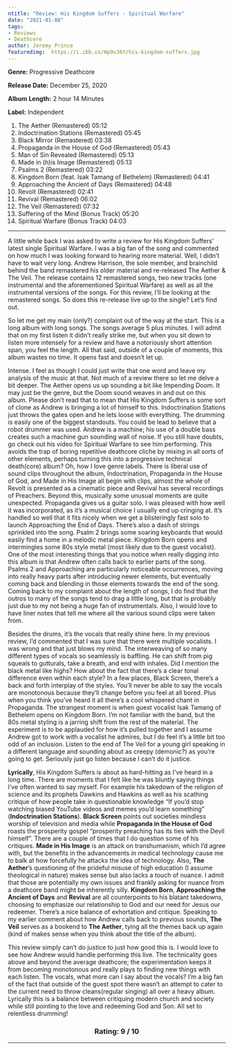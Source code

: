```yaml
---
ntitle: "Review: His Kingdom Suffers - Spiritual Warfare"
date: "2021-01-08"
tags:
- Reviews
- Deathcore
author: Jeremy Prince
featuredimg:  https://i.ibb.co/Hp9vJ6Y/his-kingdom-suffers.jpg
---
```


**Genre:** Progressive Deathcore

**Release Date:** December 25, 2020

**Album Length:** 2 hour 14 Minutes

**Label:** Independent

1. The Aether (Remastered) 05:12 
2. Indoctrination Stations (Remastered) 05:45 
3. Black Mirror (Remastered) 03:38 
4. Propaganda in the House of God (Remastered) 05:43 
5. Man of Sin Revealed (Remastered) 05:13 
6. Made in (h)is Image (Remastered) 05:13 
7. Psalms 2 (Remastered) 03:22 
8. Kingdom Born (feat. Isak Tamang of Bethelem) (Remastered) 04:41 
9. Approaching the Ancient of Days (Remastered) 04:48 
10. Revolt (Remastered) 02:41 
11. Revival (Remastered) 06:02 
12. The Veil (Remastered) 07:32 
13. Suffering of the Mind (Bonus Track) 05:20 
14. Spiritual Warfare (Bonus Track) 04:03 

<hr>

A little while back I was asked to write a review for His Kingdom Suffers’ latest single Spiritual Warfare. I was a big fan of the song and commented on how much I was looking forward to hearing more material. Well, I didn’t have to wait very long. Andrew Harrison, the sole member, and brainchild behind the band remastered his older material and re-released The Aether & The Veil. The release contains 12 remastered songs, two new tracks (one instrumental and the aforementioned Spiritual Warfare) as well as all the instrumental versions of the songs. For this review, I’ll be looking at the remastered songs. So does this re-release live up to the single? Let’s find out.

So let me get my main (only?) complaint out of the way at the start. This is a long album with long songs. The songs average 5 plus minutes. I will admit that on my first listen it didn’t really strike me, but when you sit down to listen more intensely for a review and have a notoriously short attention span, you feel the length. All that said, outside of a couple of moments, this album wastes no time. It opens fast and doesn’t let up.

Intense. I feel as though I could just write that one word and leave my analysis of the music at that. Not much of a review there so let me delve a bit deeper. The Aether opens us up sounding a bit like Impending Doom. It may just be the genre, but the Doom sound weaves in and out on this album. Please don’t read that to mean that His Kingdom Suffers is some sort of clone as Andrew is bringing a lot of himself to this. Indoctrination Stations just throws the gates open and he lets loose with everything. The drumming is easily one of the biggest standouts. You could be lead to believe that a robot drummer was used. Andrew is a machine; his use of a double bass creates such a machine gun sounding wall of noise. If you still have doubts, go check out his video for Spiritual Warfare to see him performing. This avoids the trap of boring repetitive deathcore cliche by mixing in all sorts of other elements, perhaps turning this into a progressive technical death(core) album? Oh, how I love genre labels. There is liberal use of sound clips throughout the album, Indoctrination, Propaganda in the House of God, and Made in His Image all begin with clips, almost the whole of Revolt is presented as a cinematic piece and Revival has several recordings of Preachers. Beyond this, musically some unusual moments are quite unexpected. Propaganda gives us a guitar solo. I was pleased with how well it was incorporated, as it’s a musical choice I usually end up cringing at. It’s handled so well that it fits nicely when we get a blisteringly fast solo to launch Approaching the End of Days. There’s also a dash of strings sprinkled into the song. Psalm 2 brings some soaring keyboards that would easily find a home in a melodic metal piece. Kingdom Born opens and intermingles some 80s style metal (most likely due to the guest vocalist). One of the most interesting things that you notice when really digging into this album is that Andrew often calls back to earlier parts of the song. Psalms 2 and Approaching are particularly noticeable occurrences, moving into really heavy parts after introducing newer elements, but eventually coming back and blending in those elements towards the end of the song. Coming back to my complaint about the length of songs, I do find that the outros to many of the songs tend to drag a little long, but that is probably just due to my not being a huge fan of instrumentals. Also, I would love to have liner notes that tell me where all the various sound clips were taken from.

Besides the drums, it’s the vocals that really shine here. In my previous review, I’d commented that I was sure that there were multiple vocalists. I was wrong and that just blows my mind. The interweaving of so many different types of vocals so seamlessly is baffling. He can shift from pig squeals to gutturals, take a breath, and end with inhales. Did I mention the black metal like highs? How about the fact that there’s a clear tonal difference even within each style? In a few places, Black Screen, there’s a back and forth interplay of the styles. You’ll never be able to say the vocals are monotonous because they’ll change before you feel at all bored. Plus when you think you’ve heard it all there’s a cool whispered chant in Propaganda. The strangest moment is when guest vocalist Isak Tamang of Bethelem opens on Kingdom Born. I’m not familiar with the band, but the 80s metal styling is a jarring shift from the rest of the material. The experiment is to be applauded for how it’s pulled together and I assume Andrew got to work with a vocalist he admires, but I do feel it’s a little bit too odd of an inclusion. Listen to the end of The Veil for a young girl speaking in a different language and sounding about as creepy (demonic?) as you’re going to get. Seriously just go listen because I can’t do it justice. 

**Lyrically**, His Kingdom Suffers is about as hard-hitting as I’ve heard in a long time. There are moments that I felt like he was bluntly saying things I’ve often wanted to say myself. For example his takedown of the religion of science and its prophets Dawkins and Hawkins as well as his scathing critique of how people take in questionable knowledge “If you’d stop watching biased YouTube videos and memes you’d learn something” (**Indoctrination Stations**). **Black Screen** points out societies mindless worship of television and media while **Propaganda in the House of God** roasts the prosperity gospel “prosperity preaching has its ties with the Devil himself”. There are a couple of times that I do question some of his critiques. **Made in His Image** is an attack on transhumanism, which I’d agree with, but the benefits in the advancements in medical technology cause me to balk at how forcefully he attacks the idea of technology. Also, **The Aether**’s questioning of the prideful misuse of high education (I assume theological in nature) makes sense but also lacks a touch of nuance. I admit that those are potentially my own issues and frankly asking for nuance from a deathcore band might be inherently silly. **Kingdom Born**, **Approaching the Ancient of Days** and **Revival** are all counterpoints to his blatant takedowns, choosing to emphasize our relationship to God and our need for Jesus our redeemer. There’s a nice balance of exhortation and critique. Speaking to my earlier comment about how Andrew calls back to previous sounds, **The Veil** serves as a bookend to **The Aether**, tying all the themes back up again (kind of makes sense when you think about the title of the album).

This review simply can’t do justice to just how good this is. I would love to see how Andrew would handle performing this live. The technicality goes above and beyond the average deathcore; the experimentation keeps it from becoming monotonous and really plays to finding new things with each listen. The vocals, what more can I say about the vocals? I’m a big fan of the fact that outside of the guest spot there wasn’t an attempt to cater to the current need to throw cleans(regular singing) all over a heavy album. Lyrically this is a balance between critiquing modern church and society while still pointing to the love and redeeming God and Son. All set to relentless drumming!

<h3 style="text-align:center;">Rating: 9 / 10</h3>

<hr>




